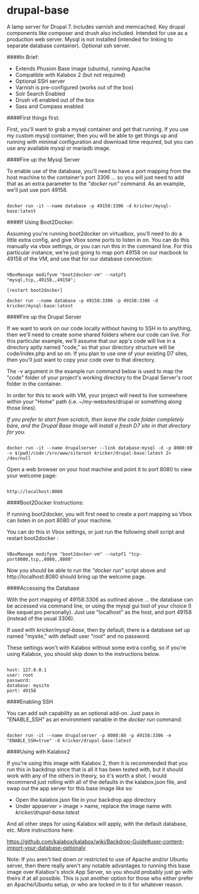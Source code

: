 # drupal-base
A lamp server for Drupal 7. Includes varnish and memcached. Key drupal components like composer and drush also included. Intended for use as a production web server. Mysql is not installed (intended for linking to separate database container). Optional ssh server.

####In Brief:

- Extends Phusion Base image (ubuntu), running Apache
- Compatible with Kalabox 2 (but not required)
- Optional SSH server
- Varnish is pre-configured (works out of the box)
- Solr Search Enabled
- Drush v6 enabled out of the box
- Sass and Compass enabled

####First things first:

First, you'll want to grab a mysql container and get that running. If you use my custom mysql container, then you will be able to get things up and running with minimal configuration and download time required, but you can use any available mysql or mariadb image.

####Fire up the Mysql Server

To enable use of the database, you'll need to have a port mapping from the host machine to the container's port 3306 ... so you will just need to add that as an extra parameter to the *"docker run"* command. As an example, we'll just use port 49158.

```

docker run -it --name database -p 49158:3306 -d kricker/mysql-base:latest

```

####If Using Boot2Docker:

Assuming you're running boot2docker on virtualbox, you'll need to do a little extra config, and give Vbox some ports to listen in on. You can do this manually via vbox settings, or you can run this in the command line. For this particular instance, we're just going to map port 49158 on our macbook to 49158 of the VM, and use that for our database connection:

```

VBoxManage modifyvm "boot2docker-vm" --natpf1 "mysql,tcp,,49158,,49158";

[restart boot2docker]

docker run --name database -p 49158:3306 -p 49158:3306 -d kricker/mysql-base:latest

```

####Fire up the Drupal Server

If we want to work on our code locally without having to SSH in to anything, then we'll need to create some shared folders where our code can live. For this particular example, we'll assume that our app's code will live in a directory aptly named "code," so that your directory structure will be code/index.php and so on. If you plan to use one of your existing D7 sites, then you'll just want to copy your code over to that directory.

The -v argument in the example run command below is used to map the "code" folder of your project's working directory to the Drupal Server's root folder in the container.

In order for this to work with VM, your project will need to live somewhere within your "Home" path (i.e. ~/my-websites/drupal or something along those lines).

*If you prefer to start from scratch, then leave the code folder completely bare, and the Drupal Base Image will install a fresh D7 site in that directory for you.*

```

docker run -it --name drupalserver --link database:mysql -d -p 8080:80 -v $(pwd)/code:/srv/www/siteroot kricker/drupal-base:latest 2> /dev/null

```

Open a web browser on your host machine and point it to port 8080 to view your welcome page:

```

http://localhost:8080

```


####Boot2Docker Instructions:

If running boot2docker, you will first need to create a port mapping so Vbox can listen in on port 8080 of your machine. 

You can do this in Vbox settings, or just run the following shell script and restart boot2docker :

```

VBoxManage modifyvm "boot2docker-vm" --natpf1 "tcp-port8080,tcp,,8080,,8080"

```

Now you should be able to run the *"docker run"* script above and http://localhost:8080 should bring up the welcome page.

####Accessing the Database

With the port mapping of 49158:3306 as outlined above ... the database can be accessed via command line, or using the mysql gui tool of your choice (I like sequel pro personally). Just use "localhost" as the host, and port 49158 (instead of the usual 3306). 

If used with *kricker/mysql-base*, then by default, there is a database set up named "mysite," with default user "root" and no password. 

These settings won't with Kalabox without some extra config, so if you're using Kalabox, you should skip down to the instructions below.

```

host: 127.0.0.1
user: root
password:
database: mysite
port: 49158

```

####Enabling SSH

You can add ssh capability as an optional add-on. Just pass in "ENABLE_SSH" as an environment variable in the *docker run* command:

```

docker run -it --name drupalserver -p 8080:80 -p 49158:3306 -e "ENABLE_SSH=true" -d kricker/drupal-base:latest

```

####Using with Kalabox2

If you're using this image with Kalabox 2, then it is recommended that you run this in backdrop since that is all it has been tested with, but it should work with any of the others in theory, so it's worth a shot. I would recommend just rolling with all of the defaults in the kalabox.json file, and swap out the app server for this base image like so:

- Open the kalabox.json file in your backdrop app directory
- Under appserver > image > name, replace the image name with *kricker/drupal-base:latest* 

And all other steps for using Kalabox will apply, with the default database, etc. More instructions here:

https://github.com/kalabox/kalabox/wiki/Backdrop-Guide#user-content-import-your-database-optionaly

Note: If you aren't tied down or restricted to use of Apache and/or Ubuntu server, then there really aren't any notable advantages to running this base image over Kalabox's stock App Server, so you should probably just go with theirs if at all possible. This is just another option for those who either prefer an Apache/Ubuntu setup, or who are locked in to it for whatever reason.


